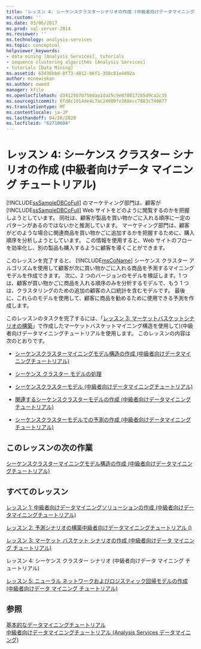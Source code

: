 ```yaml
---
title: 'レッスン 4: シーケンスクラスターシナリオの作成 (中級者向けデータマイニングチュートリアル) |Microsoft Docs'
ms.custom: ''
ms.date: 03/06/2017
ms.prod: sql-server-2014
ms.reviewer: ''
ms.technology: analysis-services
ms.topic: conceptual
helpviewer_keywords:
- data mining [Analysis Services], tutorials
- sequence clustering algorithms [Analysis Services]
- tutorials [Data Mining]
ms.assetid: 63436bbd-0f73-4012-b6f1-358c81e4d92a
author: minewiskan
ms.author: owend
manager: kfile
ms.openlocfilehash: d34125b7b750daa1da25c9e8788172b5d9ca2c35
ms.sourcegitcommit: 6fd8c1914de4c7ac24900fe388ecc7883c740077
ms.translationtype: MT
ms.contentlocale: ja-JP
ms.lasthandoff: 04/26/2020
ms.locfileid: "62710604"
---
```

# <a name="lesson-4-building-a-sequence-clustering-scenario-intermediate-data-mining-tutorial"></a>レッスン 4: シーケンス クラスター シナリオの作成 (中級者向けデータ マイニング チュートリアル)
  [!INCLUDE[ssSampleDBCoFull](../includes/sssampledbcofull-md.md)] のマーケティング部門は、顧客が [!INCLUDE[ssSampleDBCoFull](../includes/sssampledbcofull-md.md)] Web サイトをどのように閲覧するのかを把握しようとしています。 同社は、顧客が製品を買い物かごに入れる順序に一定のパターンがあるのではないかと推測しています。 マーケティング部門は、顧客がどのような場合に関連商品を買い物かごに追加するかを把握するために、購入順序を分析しようとしています。 この情報を使用すると、Web サイトのフローを効率化し、別の製品も購入するように顧客を導くことができます。  
  
 このレッスンを完了すると、 [!INCLUDE[msCoName](../includes/msconame-md.md)] シーケンス クラスター アルゴリズムを使用して顧客が次に買い物かごに入れる商品を予測するマイニング モデルを作成できます。 次に、2 つのバージョンのモデルを検証します。1 つは、顧客が買い物かごに商品を入れる順序のみを分析するモデルで、もう 1 つは、クラスタリングのための追加の顧客の人口統計を含むモデルです。 最後に、これらのモデルを使用して、顧客に商品を勧めるために使用できる予測を作成します。  
  
 このレッスンのタスクを完了するには、「[レッスン 3: マーケットバスケットシナリオの構築](../../2014/tutorials/lesson-3-building-a-market-basket-scenario-intermediate-data-mining-tutorial.md)」で作成したマーケットバスケットマイニング構造を使用して&#41;&#40;中級者向けデータマイニングチュートリアルを使用します。 このレッスンの内容は次のとおりです。  
  
-   [シーケンスクラスターマイニングモデル構造の作成 &#40;中級者向けデータマイニングチュートリアル&#41;](../../2014/tutorials/create-sequence-clustering-mining-model-intermediate-data-mining.md)  
  
-   [シーケンス クラスター モデルの処理](../../2014/tutorials/processing-the-sequence-clustering-model.md)  
  
-   [シーケンスクラスターモデル &#40;中級者向けデータマイニングチュートリアル&#41;](../../2014/tutorials/exploring-the-sequence-clustering-model-intermediate-data-mining-tutorial.md)  
  
-   [関連するシーケンスクラスターモデルの作成 &#40;中級者向けデータマイニングチュートリアル&#41;](../../2014/tutorials/creating-a-related-sequence-clustering-model-intermediate-data-mining-tutorial.md)  
  
-   [シーケンスクラスターモデルでの予測の作成 &#40;中級者向けデータマイニングチュートリアル&#41;](../../2014/tutorials/create-predictions-on-model-intermediate-data-mining-tutorial.md)  
  
## <a name="next-task-in-lesson"></a>このレッスンの次の作業  
 [シーケンスクラスターマイニングモデル構造の作成 &#40;中級者向けデータマイニングチュートリアル&#41;](../../2014/tutorials/create-sequence-clustering-mining-model-intermediate-data-mining.md)  
  
## <a name="all-lessons"></a>すべてのレッスン  
 [レッスン 1: 中級者向けデータマイニングソリューションの作成 &#40;中級者向けデータマイニングチュートリアル&#41;](../../2014/tutorials/lesson-1-create-solution-intermediate-data-mining-tutorial.md)  
  
 [レッスン 2: 予測シナリオの構築中級者向けデータマイニングチュートリアル &#40;&#41;](../../2014/tutorials/lesson-2-building-a-forecasting-scenario-intermediate-data-mining-tutorial.md)  
  
 [レッスン 3: マーケット バスケット シナリオの作成 (中級者向けデータ マイニング チュートリアル)](../../2014/tutorials/lesson-3-building-a-market-basket-scenario-intermediate-data-mining-tutorial.md)  
  
 レッスン 4: シーケンス クラスター シナリオ (中級者向けデータ マイニング チュートリアル)  
  
 [レッスン 5: ニューラル ネットワークおよびロジスティック回帰モデルの作成 &#40;中級者向けデータ マイニング チュートリアル&#41;](../../2014/tutorials/lesson-5-build-models-intermediate-data-mining-tutorial.md)  
  
## <a name="see-also"></a>参照  
 [基本的なデータマイニングチュートリアル](../../2014/tutorials/basic-data-mining-tutorial.md)   
 [中級者向けデータマイニングチュートリアル &#40;Analysis Services データマイニング&#41;](../../2014/tutorials/intermediate-data-mining-tutorial-analysis-services-data-mining.md)  
  
  
